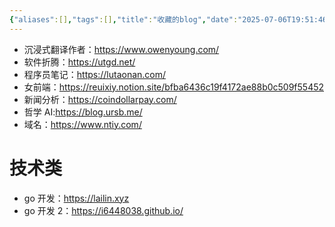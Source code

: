 ```yaml
---
{"aliases":[],"tags":[],"title":"收藏的blog","date":"2025-07-06T19:51:46+08:00","date_modify":"2025-07-20T02:18:31+08:00","dg-publish":true,"permalink":"/Publish/02_资源软件/收藏的blog/","dgPassFrontmatter":true,"created":"2025-07-06T19:51:46+08:00","updated":"2025-07-20T02:18:31+08:00"}
---
```



- 沉浸式翻译作者：<https://www.owenyoung.com/>
- 软件折腾：<https://utgd.net/>
- 程序员笔记：<https://lutaonan.com/>
- 女前端：<https://reuixiy.notion.site/bfba6436c19f4172ae88b0c509f55452>
- 新闻分析：<https://coindollarpay.com/>
- 哲学 AI:<https://blog.ursb.me/>
- 域名：<https://www.ntiy.com/>

# 技术类

- go 开发：<https://lailin.xyz>
- go 开发 2：<https://i6448038.github.io/>
